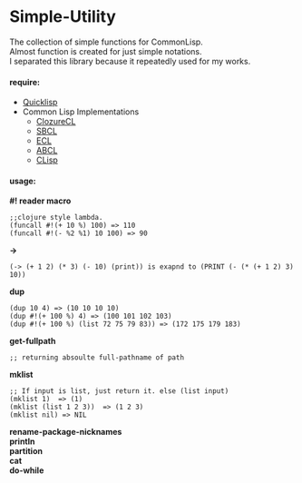 # Simple-Utility
The collection of simple functions for CommonLisp.  
Almost function is created for just simple notations.  
I separated this library because it repeatedly used for my works.


#### require:
  - [Quicklisp](http://www.quicklisp.org)
  - Common Lisp Implementations
	+ [ClozureCL](http://www.clozure.com/clozurecl.html)
	+ [SBCL](http://www.sbcl.org)
	+ [ECL](http://ecls.sourceforge.net)
	+ [ABCL](http://abcl.org)
	+ [CLisp](http://www.clisp.org)


#### usage:
__\#! reader macro__

	;;clojure style lambda.
	(funcall #!(+ 10 %) 100) => 110
	(funcall #!(- %2 %1) 10 100) => 90

__->__

	(-> (+ 1 2) (* 3) (- 10) (print)) is exapnd to (PRINT (- (* (+ 1 2) 3) 10))

__dup__

	(dup 10 4) => (10 10 10 10)
	(dup #!(+ 100 %) 4) => (100 101 102 103)
	(dup #!(+ 100 %) (list 72 75 79 83)) => (172 175 179 183)

__get-fullpath__

	;; returning absoulte full-pathname of path

__mklist__

	;; If input is list, just return it. else (list input)
	(mklist 1)  => (1)
	(mklist (list 1 2 3))  => (1 2 3)
	(mklist nil) => NIL
	
__rename-package-nicknames__  
__println__  
__partition__  
__cat__  
__do-while__  

	
